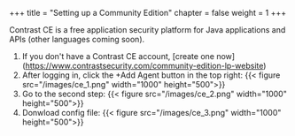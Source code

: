 +++
title = "Setting up a Community Edition"
chapter = false
weight = 1
+++

Contrast CE is a free application security platform for Java applications and APIs (other languages coming soon).

1. If you don't have a Contrast CE account, [create one now] (https://www.contrastsecurity.com/community-edition-lp-website)
2. After logging in, click the +Add Agent button in the top right:
{{< figure src="/images/ce_1.png" width="1000" height="500">}}
3. Go to the second step:
{{< figure src="/images/ce_2.png" width="1000" height="500">}}
4. Donwload config file:
{{< figure src="/images/ce_3.png" width="1000" height="500">}}